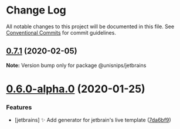 # Change Log

All notable changes to this project will be documented in this file.
See [Conventional Commits](https://conventionalcommits.org) for commit guidelines.

## [0.7.1](https://github.com/hikerpig/unisnips/compare/v0.7.0...v0.7.1) (2020-02-05)

**Note:** Version bump only for package @unisnips/jetbrains





# [0.6.0-alpha.0](https://github.com/hikerpig/unisnips/compare/v0.5.1-alpha.0...v0.6.0-alpha.0) (2020-01-25)


### Features

* [jetbrains] :sparkles: Add generator for jetbrain's live template ([7da6bf9](https://github.com/hikerpig/unisnips/commit/7da6bf9c9ae7c672e57bc94ecba3f9d86d55c5e3))
